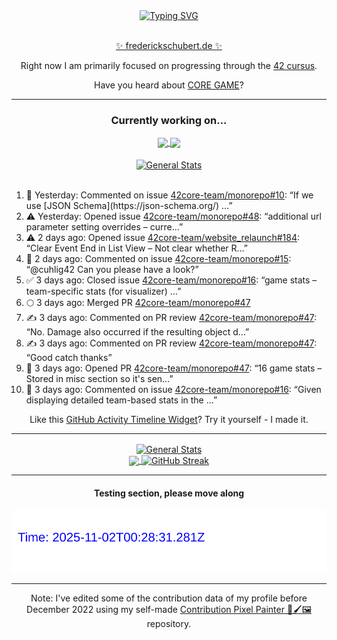 <div align="center">
	<a href="https://git.io/typing-svg"><img src="https://readme-typing-svg.demolab.com?font=Fira+Code&size=30&pause=1000&color=70A5FD&background=1A1B27&center=true&vCenter=true&repeat=false&random=false&width=550&lines=%F0%9F%91%8B+Hello+World!+I'm+Freddy!+%F0%9F%96%96" alt="Typing SVG" /></a>
</div>
<br>
<div align="center">
	<p></p><a href="https://frederickschubert.de">✨ frederickschubert.de ✨</a></p>
	<p>Right now I am primarily focused on progressing through the <a href="https://github.com/FreddyMSchubert/42_cursus">42 cursus</a>.</p>
	<p>Have you heard about <a href="https://coregame.de/">CORE GAME</a>?</p>
</div>

<hr>

<div align="center">

### Currently working on...

<!-- [![current_repo](https://github-readme-stats.vercel.app/api/pin/?username=FreddyMSchubert&repo=Crafty_Concoctions&theme=tokyonight)](https://github.com/FreddyMSchubert/Crafty_Concoctions) -->

<div align="center">
	<a href="https://github.com/Reptudn/42_transcendence" target="_blank">
		<img align="center" src="https://github-readme-stats.vercel.app/api/pin/?username=Reptudn&repo=42_transcendence&theme=tokyonight" />
	</a>
	<a href="https://github.com/42core-team/monorepo" target="_blank">
		<img align="center" src="https://github-readme-stats.vercel.app/api/pin/?username=42core-team&repo=monorepo&theme=tokyonight" />
	</a>
</div>

<br>

<div align="center">
	<a href="https://github.com/FreddyMSchubert/42_cursus" target="_blank">
		<img align="center" src="https://github-readme-stats.vercel.app/api/pin/?username=FreddyMSchubert&repo=42_cursus&theme=tokyonight" alt="General Stats" />
	</a>
</div>

<br>

<div align="left">
<ol>
<!-- ACTIVITY:START -->
<li>💬 Yesterday: Commented on issue <a href="https://github.com/42core-team/monorepo/issues/10#issuecomment-3235970151">42core-team/monorepo#10</a>: “If we use [JSON Schema](https://json-schema.org/) …”</li>
<li>⚠️ Yesterday: Opened issue <a href="https://github.com/42core-team/monorepo/issues/48">42core-team/monorepo#48</a>: “additional url parameter setting overrides – curre…”</li>
<li>⚠️ 2 days ago: Opened issue <a href="https://github.com/42core-team/website_relaunch/issues/184">42core-team/website_relaunch#184</a>: “Clear Event End in List View – Not clear whether R…”</li>
<li>💬 2 days ago: Commented on issue <a href="https://github.com/42core-team/monorepo/issues/15#issuecomment-3234029237">42core-team/monorepo#15</a>: “@cuhlig42 Can you please have a look?”</li>
<li>✅ 3 days ago: Closed issue <a href="https://github.com/42core-team/monorepo/issues/16">42core-team/monorepo#16</a>: “game stats – team-specific stats (for visualizer) …”</li>
<li>🌕 3 days ago: Merged PR <a href="https://github.com/42core-team/monorepo/pull/47">42core-team/monorepo#47</a></li>
<li>✍️ 3 days ago: Commented on PR review <a href="https://github.com/42core-team/monorepo/pull/47#discussion_r2303418223">42core-team/monorepo#47</a>: “No. Damage also occurred if the resulting object d…”</li>
<li>✍️ 3 days ago: Commented on PR review <a href="https://github.com/42core-team/monorepo/pull/47#discussion_r2303415441">42core-team/monorepo#47</a>: “Good catch thanks”</li>
<li>🚀 3 days ago: Opened PR <a href="https://github.com/42core-team/monorepo/pull/47">42core-team/monorepo#47</a>: “16 game stats – Stored in misc section so it's sen…”</li>
<li>💬 3 days ago: Commented on issue <a href="https://github.com/42core-team/monorepo/issues/16#issuecomment-3227385388">42core-team/monorepo#16</a>: “Given displaying detailed team-based stats in the …”</li>
<!-- ACTIVITY:END -->
</ol>
</div>

Like this [GitHub Activity Timeline Widget](https://github.com/FreddyMSchubert/github-activity-timeline)? Try it yourself - I made it.

<hr>

<div align="center">
	<a href="https://github.com/anuraghazra/github-readme-stats" target="_blank">
		<img height=200 align="center" src="https://github-readme-stats.vercel.app/api?username=FreddyMSchubert&show_icons=true&theme=tokyonight&card_width=650" alt="General Stats" />
	</a>
</div>

<div align="center">
	<a href="https://github.com/anuraghazra/github-readme-stats" target="_blank">
		<img height=200 align="center" src="https://github-readme-stats.vercel.app/api/top-langs/?username=FreddyMSchubert&layout=donut&theme=tokyonight&card_width=320">
	</a>
	<a href="https://github.com/DenverCoder1/github-readme-streak-stats" target="_blank">
		<img height=200 align="center" src="https://streak-stats.demolab.com?user=FreddyMSchubert&theme=tokyonight&date_format=j%20M%5B%20Y%5D&card_width=320&card_height=200&hide_total_contributions=true" alt="GitHub Streak" />
	</a>
</div>

<hr>

#### Testing section, please move along

![GitHub Defenders SVG](https://github.com/FreddyMSchubert/FreddyMSchubert/blob/github_defenders_output/output.svg)

<hr>

Note: I've edited some of the contribution data of my profile before December 2022 using my self-made [Contribution Pixel Painter 🎨🖌️🖼️](https://github.com/FreddyMSchubert/contribution-pixel-painter) repository.
